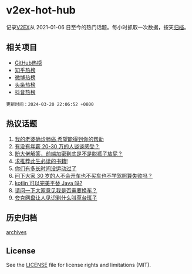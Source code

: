 # v2ex-hot-hub

 记录[V2EX](https://www.v2ex.com/)从 2021-01-06 日至今的热门话题。每小时抓取一次数据，按天[归档](archives)。
 
 ## 相关项目

- [GitHub热榜](https://github.com/lonnyzhang423/github-hot-hub)
- [知乎热榜](https://github.com/lonnyzhang423/zhihu-hot-hub)
- [微博热榜](https://github.com/lonnyzhang423/weibo-hot-hub)
- [头条热榜](https://github.com/lonnyzhang423/toutiao-hot-hub)
- [抖音热榜](https://github.com/lonnyzhang423/douyin-hot-hub)


 `更新时间：2024-03-20 22:06:52 +0800`

## 热议话题

1. [我的老婆确诊肺癌,希望能得到你的帮助](https://www.v2ex.com/t/1025234)
1. [有没有年薪 20-30 万的人谈谈感受？](https://www.v2ex.com/t/1025322)
1. [盼大佬解答，前端加密到底是不是脱裤子放屁？](https://www.v2ex.com/t/1025454)
1. [求推荐此生必读的书籍!](https://www.v2ex.com/t/1025266)
1. [你们有多长时间没运动过了](https://www.v2ex.com/t/1025312)
1. [问下大家 30 岁的人不会开车也不买车也不学驾照算失败吗？](https://www.v2ex.com/t/1025457)
1. [kotlin 可以完美平替 Java 吗?](https://www.v2ex.com/t/1025262)
1. [请问一下大家意见我是否需要换车？](https://www.v2ex.com/t/1025275)
1. [夸克网盘让人见识到什么叫草台班子](https://www.v2ex.com/t/1025341)

## 历史归档

[archives](archives)

## License

See the [LICENSE](LICENSE) file for license rights and limitations (MIT).

